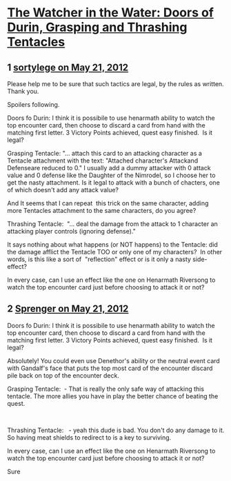 # [The Watcher in the Water: Doors of Durin, Grasping and Thrashing Tentacles](https://community.fantasyflightgames.com/topic/64885-the-watcher-in-the-water-doors-of-durin-grasping-and-thrashing-tentacles/)

## 1 [sortylege on May 21, 2012](https://community.fantasyflightgames.com/topic/64885-the-watcher-in-the-water-doors-of-durin-grasping-and-thrashing-tentacles/?do=findComment&comment=633773)

Please help me to be sure that such tactics are legal, by the rules as written. Thank you.

Spoilers following.

Doors fo Durin: I think it is possibile to use henarmath ability to watch the top encounter card, then choose to discard a card from hand with the matching first letter. 3 Victory Points achieved, quest easy finished.  Is it legal?

Grasping Tentacle: "… attach this card to an attacking character as a Tentacle attachment with the text: "Attached character's Attackand Defenseare reduced to 0." I usually add a dummy attacker with 0 attack value and 0 defense like the Daughter of the Nimrodel, so I choose her to get the nasty attachment. Is it legal to attack with a bunch of chacters, one of which doesn't add any attack value? 

And It seems that I can repeat  this trick on the same character, adding more Tentacles attachment to the same characters, do you agree?

Thrashing Tentacle:  "… deal the damage from the attack to 1 character an attacking player controls (ignoring defense)."

It says nothing about what happens (or NOT happens) to the Tentacle: did the damage afflict the Tentacle TOO or only one of my characters?  In other words, is this like a sort of  "reflection" effect or is it only a nasty side-effect?

In every case, can I use an effect like the one on Henarmath Riversong to watch the top encounter card just before choosing to attack it or not?

## 2 [Sprenger on May 21, 2012](https://community.fantasyflightgames.com/topic/64885-the-watcher-in-the-water-doors-of-durin-grasping-and-thrashing-tentacles/?do=findComment&comment=633777)

Doors fo Durin: I think it is possibile to use henarmath ability to watch the top encounter card, then choose to discard a card from hand with the matching first letter. 3 Victory Points achieved, quest easy finished.  Is it legal?

Absolutely! You could even use Denethor's ability or the neutral event card with Gandalf's face that puts the top most card of the encounter discard pile back on top of the encounter deck.

Grasping Tentacle:  - That is really the only safe way of attacking this tentacle. The more allies you have in play the better chance of beating the quest.

 

Thrashing Tentacle:   - yeah this dude is bad. You don't do any damage to it. So having meat shields to redirect to is a key to surviving.

In every case, can I use an effect like the one on Henarmath Riversong to watch the top encounter card just before choosing to attack it or not?

Sure

